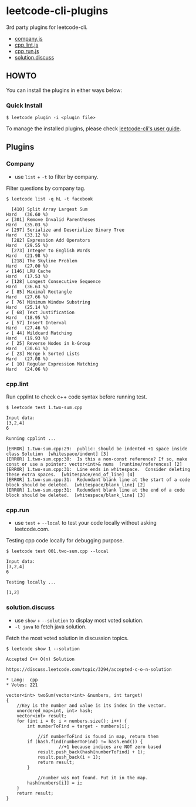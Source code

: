 # leetcode-cli-plugins
3rd party plugins for leetcode-cli.

* [company.js](#company)
* [cpp.lint.js](#cpplint)
* [cpp.run.js](#cpprun)
* [solution.discuss](#solutiondiscuss)

## HOWTO

You can install the plugins in either ways below:

### Quick Install

    $ leetcode plugin -i <plugin file>

To manage the installed plugins, please check [leetcode-cli's user guide](https://skygragon.github.io/leetcode-cli/commands#plugin).

## Plugins

### Company

* use `list` + `-t` to filter by company.

Filter questions by company tag.

    $ leetcode list -q hL -t facebook

      [410] Split Array Largest Sum                                      Hard   (36.60 %)
    ✔ [301] Remove Invalid Parentheses                                   Hard   (35.03 %)
    ✔ [297] Serialize and Deserialize Binary Tree                        Hard   (33.12 %)
      [282] Expression Add Operators                                     Hard   (29.55 %)
      [273] Integer to English Words                                     Hard   (21.98 %)
      [218] The Skyline Problem                                          Hard   (27.00 %)
    ✔ [146] LRU Cache                                                    Hard   (17.53 %)
    ✔ [128] Longest Consecutive Sequence                                 Hard   (36.63 %)
    ✔ [ 85] Maximal Rectangle                                            Hard   (27.66 %)
    ✔ [ 76] Minimum Window Substring                                     Hard   (25.14 %)
    ✔ [ 68] Text Justification                                           Hard   (18.95 %)
    ✔ [ 57] Insert Interval                                              Hard   (27.46 %)
    ✔ [ 44] Wildcard Matching                                            Hard   (19.93 %)
    ✔ [ 25] Reverse Nodes in k-Group                                     Hard   (30.61 %)
    ✔ [ 23] Merge k Sorted Lists                                         Hard   (27.08 %)
    ✔ [ 10] Regular Expression Matching                                  Hard   (24.06 %)

### cpp.lint

Run cpplint to check c++ code syntax before running test.

    $ leetcode test 1.two-sum.cpp

    Input data:
    [3,2,4]
    6

    Running cpplint ...

    [ERROR] 1.two-sum.cpp:29:  public: should be indented +1 space inside class Solution  [whitespace/indent] [3]
    [ERROR] 1.two-sum.cpp:30:  Is this a non-const reference? If so, make const or use a pointer: vector<int>& nums  [runtime/references] [2]
    [ERROR] 1.two-sum.cpp:31:  Line ends in whitespace.  Consider deleting these extra spaces.  [whitespace/end_of_line] [4]
    [ERROR] 1.two-sum.cpp:31:  Redundant blank line at the start of a code block should be deleted.  [whitespace/blank_line] [2]
    [ERROR] 1.two-sum.cpp:31:  Redundant blank line at the end of a code block should be deleted.  [whitespace/blank_line] [3]


### cpp.run

* use `test` + `--local` to test your code locally without asking leetcode.com.

Testing cpp code locally for debugging purpose.

    $ leetcode test 001.two-sum.cpp --local

    Input data:
    [3,2,4]
    6

    Testing locally ...

    [1,2]

### solution.discuss

* use `show` + `--solution` to display most voted solution.
* `-l java` to fetch java solution.

Fetch the most voted solution in discussion topics.

    $ leetcode show 1 --solution

    Accepted C++ O(n) Solution

    https://discuss.leetcode.com/topic/3294/accepted-c-o-n-solution

    * Lang:  cpp
    * Votes: 221

    vector<int> twoSum(vector<int> &numbers, int target)
    {
        //Key is the number and value is its index in the vector.
        unordered_map<int, int> hash;
        vector<int> result;
        for (int i = 0; i < numbers.size(); i++) {
            int numberToFind = target - numbers[i];

                //if numberToFind is found in map, return them
            if (hash.find(numberToFind) != hash.end()) {
                        //+1 because indices are NOT zero based
                result.push_back(hash[numberToFind] + 1);
                result.push_back(i + 1);
                return result;
            }

                //number was not found. Put it in the map.
            hash[numbers[i]] = i;
        }
        return result;
    }
